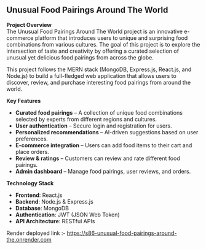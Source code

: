 ## **Unusual Food Pairings Around The World**

**Project Overview**  
The Unusual Food Pairings Around The World project is an innovative e-commerce platform that introduces users to unique and surprising food combinations from various cultures. The goal of this project is to explore the intersection of taste and creativity by offering a curated selection of unusual yet delicious food pairings from across the globe.

This project follows the MERN stack (MongoDB, Express.js, React.js, and Node.js) to build a full-fledged web application that allows users to discover, review, and purchase interesting food pairings from around the world.

**Key Features**  
- **Curated food pairings** – A collection of unique food combinations selected by experts from different regions and cultures.
- **User authentication** – Secure login and registration for users.
- **Personalized recommendations** – AI-driven suggestions based on user preferences.
- **E-commerce integration** – Users can add food items to their cart and place orders.
- **Review & ratings** – Customers can review and rate different food pairings.
- **Admin dashboard** – Manage food pairings, user reviews, and orders.

**Technology Stack**  
- **Frontend**: React.js
- **Backend**: Node.js & Express.js
- **Database**: MongoDB
- **Authentication**: JWT (JSON Web Token)
- **API Architecture**: RESTful APIs


Render deployed link :- https://s86-unusual-food-pairings-around-the.onrender.com